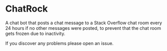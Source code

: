 # ChatRock

A chat bot that posts a chat message to a Stack Overflow chat room every 24 hours if no other messages were posted, to prevent that the chat room gets frozen due to inactivity.

If you discover any problems please open an issue.
